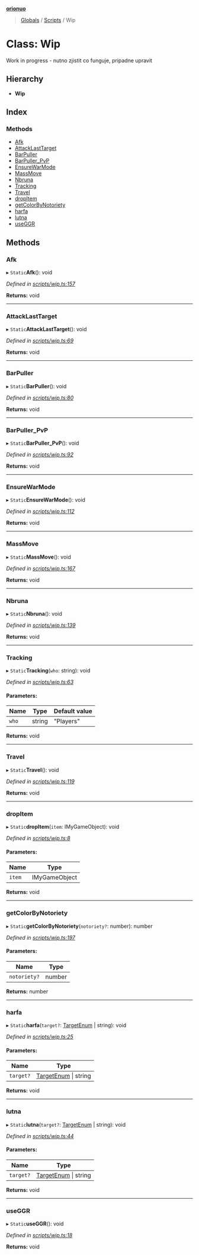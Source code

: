 **[orionuo](../README.md)**

> [Globals](../globals.md) / [Scripts](../modules/scripts.md) / Wip

# Class: Wip

Work in progress - nutno zjistit co funguje, pripadne upravit

## Hierarchy

* **Wip**

## Index

### Methods

* [Afk](scripts.wip.md#afk)
* [AttackLastTarget](scripts.wip.md#attacklasttarget)
* [BarPuller](scripts.wip.md#barpuller)
* [BarPuller\_PvP](scripts.wip.md#barpuller_pvp)
* [EnsureWarMode](scripts.wip.md#ensurewarmode)
* [MassMove](scripts.wip.md#massmove)
* [Nbruna](scripts.wip.md#nbruna)
* [Tracking](scripts.wip.md#tracking)
* [Travel](scripts.wip.md#travel)
* [dropItem](scripts.wip.md#dropitem)
* [getColorByNotoriety](scripts.wip.md#getcolorbynotoriety)
* [harfa](scripts.wip.md#harfa)
* [lutna](scripts.wip.md#lutna)
* [useGGR](scripts.wip.md#useggr)

## Methods

### Afk

▸ `Static`**Afk**(): void

*Defined in [scripts/wip.ts:157](https://github.com/msviha/orionuo/blob/4924a24/src/scripts/wip.ts#L157)*

**Returns:** void

___

### AttackLastTarget

▸ `Static`**AttackLastTarget**(): void

*Defined in [scripts/wip.ts:69](https://github.com/msviha/orionuo/blob/4924a24/src/scripts/wip.ts#L69)*

**Returns:** void

___

### BarPuller

▸ `Static`**BarPuller**(): void

*Defined in [scripts/wip.ts:80](https://github.com/msviha/orionuo/blob/4924a24/src/scripts/wip.ts#L80)*

**Returns:** void

___

### BarPuller\_PvP

▸ `Static`**BarPuller_PvP**(): void

*Defined in [scripts/wip.ts:92](https://github.com/msviha/orionuo/blob/4924a24/src/scripts/wip.ts#L92)*

**Returns:** void

___

### EnsureWarMode

▸ `Static`**EnsureWarMode**(): void

*Defined in [scripts/wip.ts:112](https://github.com/msviha/orionuo/blob/4924a24/src/scripts/wip.ts#L112)*

**Returns:** void

___

### MassMove

▸ `Static`**MassMove**(): void

*Defined in [scripts/wip.ts:167](https://github.com/msviha/orionuo/blob/4924a24/src/scripts/wip.ts#L167)*

**Returns:** void

___

### Nbruna

▸ `Static`**Nbruna**(): void

*Defined in [scripts/wip.ts:139](https://github.com/msviha/orionuo/blob/4924a24/src/scripts/wip.ts#L139)*

**Returns:** void

___

### Tracking

▸ `Static`**Tracking**(`who`: string): void

*Defined in [scripts/wip.ts:63](https://github.com/msviha/orionuo/blob/4924a24/src/scripts/wip.ts#L63)*

#### Parameters:

Name | Type | Default value |
------ | ------ | ------ |
`who` | string | "Players" |

**Returns:** void

___

### Travel

▸ `Static`**Travel**(): void

*Defined in [scripts/wip.ts:119](https://github.com/msviha/orionuo/blob/4924a24/src/scripts/wip.ts#L119)*

**Returns:** void

___

### dropItem

▸ `Static`**dropItem**(`item`: IMyGameObject): void

*Defined in [scripts/wip.ts:8](https://github.com/msviha/orionuo/blob/4924a24/src/scripts/wip.ts#L8)*

#### Parameters:

Name | Type |
------ | ------ |
`item` | IMyGameObject |

**Returns:** void

___

### getColorByNotoriety

▸ `Static`**getColorByNotoriety**(`notoriety?`: number): number

*Defined in [scripts/wip.ts:197](https://github.com/msviha/orionuo/blob/4924a24/src/scripts/wip.ts#L197)*

#### Parameters:

Name | Type |
------ | ------ |
`notoriety?` | number |

**Returns:** number

___

### harfa

▸ `Static`**harfa**(`target?`: [TargetEnum](../enums/targetenum.md) \| string): void

*Defined in [scripts/wip.ts:25](https://github.com/msviha/orionuo/blob/4924a24/src/scripts/wip.ts#L25)*

#### Parameters:

Name | Type |
------ | ------ |
`target?` | [TargetEnum](../enums/targetenum.md) \| string |

**Returns:** void

___

### lutna

▸ `Static`**lutna**(`target?`: [TargetEnum](../enums/targetenum.md) \| string): void

*Defined in [scripts/wip.ts:44](https://github.com/msviha/orionuo/blob/4924a24/src/scripts/wip.ts#L44)*

#### Parameters:

Name | Type |
------ | ------ |
`target?` | [TargetEnum](../enums/targetenum.md) \| string |

**Returns:** void

___

### useGGR

▸ `Static`**useGGR**(): void

*Defined in [scripts/wip.ts:18](https://github.com/msviha/orionuo/blob/4924a24/src/scripts/wip.ts#L18)*

**Returns:** void
